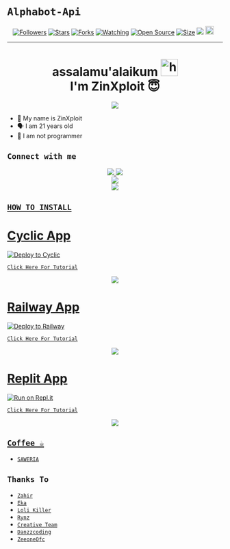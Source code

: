 # ```Alphabot-Api```
<p align="center">
<a href="https://github.com/cerovatar/followers"><img title="Followers" src="https://img.shields.io/github/followers/cerovatar?color=red&style=flat-square"></a>
<a href="https://github.com/cerovatar/my-rest-api/stargazers/"><img title="Stars" src="https://img.shields.io/github/stars/cerovatar/my-rest-api?color=blue&style=flat-square"></a>
<a href="https://github.com/cerovatar/my-rest-api/network/members"><img title="Forks" src="https://img.shields.io/github/forks/cerovatar/my-rest-api?color=red&style=flat-square"></a>
<a href="https://github.com/cerovatar/my-rest-api/watchers"><img title="Watching" src="https://img.shields.io/github/watchers/cerovatar/my-rest-api?label=Watchers&color=blue&style=flat-square"></a>
<a href="https://github.com/cerovatar/my-rest-api"><img title="Open Source" src="https://badges.frapsoft.com/os/v2/open-source.svg?v=103"></a>
<a href="https://github.com/cerovatar/my-rest-api/"><img title="Size" src="https://img.shields.io/github/repo-size/cerovatar/my-rest-api?style=flat-square&color=green"></a>
<a href="https://hits.seeyoufarm.com"><img src="https://hits.seeyoufarm.com/api/count/incr/badge.svg?url=https%3A%2F%2Fgithub.com%2Fzeeoneofficial%2FRest-my-rest-api&count_bg=%2379C83D&title_bg=%23555555&icon=probot.svg&icon_color=%2300FF6D&title=hits&edge_flat=false"/></a>
<a href="https://github.com/cerovatar/my-rest-api/graphs/commit-activity"><img height="20" src="https://img.shields.io/badge/Maintained%3F-yes-green.svg"></a>&nbsp;&nbsp;
</p>
<p align='center'>
    </p>

-------
<h1 align="center">assalamu'alaikum <img src="https://user-images.githubusercontent.com/1303154/88677602-1635ba80-d120-11ea-84d8-d263ba5fc3c0.gif" width="40px" alt="hi"><br>I'm ZinXploit 😇 </h1>
<p align="center">
  <img src="https://github.com/cerovatar.png" /></>
</p>

- 👼 My name is ZinXploit
- 🗣️ I am 21 years old 
- 🔭 I am not programmer

## ```Connect with me```
<p align="center">
  <a href="https://instagram.com/marioadisaputra.off"><img src="https://img.shields.io/badge/Instagram-E4405F?style=for-the-badge&logo=instagram&logoColor=white"/> 
  <a href="https://wa.me/6283869421851"><img src="https://img.shields.io/badge/WhatsApp-25D366?style=for-the-badge&logo=whatsapp&logoColor=white" />
 <br>
  <a href="https://github.com/cerovatar"><img src="https://img.shields.io/badge/-GitHub-black?style=flat-square&logo=github" /> 
  <br>
  <a href="https://komarev.com/ghpvc/?username=zeeoneofficial&color=blue&style=flat-square&label=Profile+Dilihat"><img src="https://komarev.com/ghpvc/?username=cerovatar&color=blue&style=flat-square&label=Profile+Dilihat" />

</p>

## ```HOW TO INSTALL```

# Cyclic App
[![Deploy to Cyclic](https://deploy.cyclic.app/button.svg)](https://app.cyclic.sh/#/join/zeeoneofficial)

[`Click Here For Tutorial`](https://youtu.be/FqgjPDqWsF0)

<p align="center">
  <a href="https://youtu.be/FqgjPDqWsF0"><img src="https://telegra.ph/file/65daaa8264afddd90ccb5.jpg" />
</p>

# Railway App
[![Deploy to Railway](https://railway.app/button.svg)](https://railway.app?referralCode=zeeoneofc)

[`Click Here For Tutorial`](https://youtu.be/FqgjPDqWsF0)

<p align="center">
  <a href="https://youtu.be/FqgjPDqWsF0"><img src="https://telegra.ph/file/65daaa8264afddd90ccb5.jpg" />
</p>

# Replit App
[![Run on Repl.it](https://repl.it/badge/github/zeeoneofficial/Alphabot-Md)](https://replit.com)

[`Click Here For Tutorial`](https://youtu.be/FqgjPDqWsF0)

<p align="center">
  <a href="https://youtu.be/FqgjPDqWsF0"><img src="https://telegra.ph/file/65daaa8264afddd90ccb5.jpg" />
</p>


## ```Coffee ☕```

- [`SAWERIA`](https://saweria.co/zeeoneofc)

## ```Thanks To```

- [`Zahir`]()
- [`Eka`]()
- [`Loli Killer`]()
- [`Rynz`]()
- [`Creative Team`]()
- [`Danzzcoding`]()
- [`ZeeoneOfc`]()
